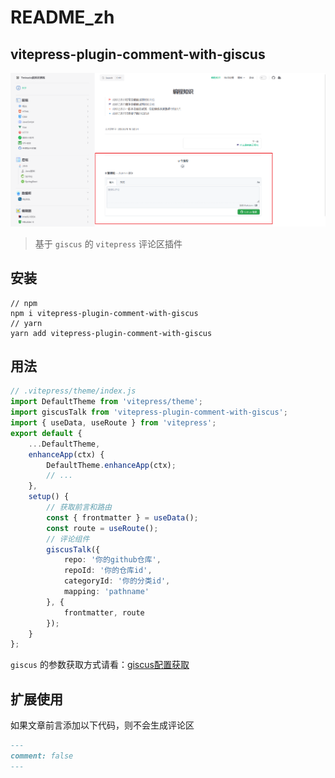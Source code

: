 # README_zh

## vitepress-plugin-comment-with-giscus

![](demo.png)

> 基于 `giscus` 的 `vitepress` 评论区插件

## 安装

```shell
// npm
npm i vitepress-plugin-comment-with-giscus
// yarn
yarn add vitepress-plugin-comment-with-giscus
```

## 用法

```ts
// .vitepress/theme/index.js
import DefaultTheme from 'vitepress/theme';
import giscusTalk from 'vitepress-plugin-comment-with-giscus';
import { useData, useRoute } from 'vitepress';
export default {
    ...DefaultTheme,
    enhanceApp(ctx) {
        DefaultTheme.enhanceApp(ctx);
        // ...
    },
    setup() {
        // 获取前言和路由
        const { frontmatter } = useData();
        const route = useRoute();
        // 评论组件
        giscusTalk({
            repo: '你的github仓库',
            repoId: '你的仓库id',
            categoryId: '你的分类id',
            mapping: 'pathname'
        }, {
            frontmatter, route
        });
    }
};
```

`giscus` 的参数获取方式请看：[giscus配置获取](https://giscus.app/)

## 扩展使用

如果文章前言添加以下代码，则不会生成评论区

```md
---
comment: false
---
```
